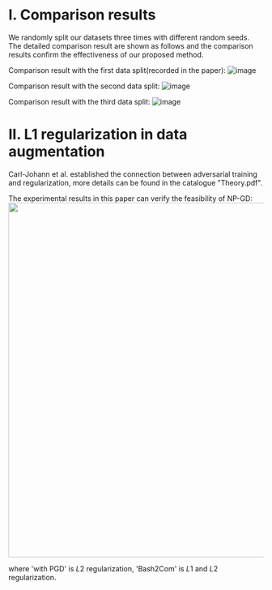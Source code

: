 I. Comparison results
==========================================
We randomly split our datasets three times with different random seeds. The detailed comparison result are shown as follows and the comparison results confirm the effectiveness of our proposed method.

Comparison result with the first data split(recorded in the paper):
![image](https://user-images.githubusercontent.com/93321396/221564727-e27048ff-06aa-469f-9b7f-69176a5aa386.png)

Comparison result with the second data split:
![image](https://user-images.githubusercontent.com/93321396/221564639-b9468492-dff1-42f0-a03a-a54d0dc56554.png)

Comparison result with the third data split:
![image](https://user-images.githubusercontent.com/93321396/221564805-e89a1569-39ea-4835-a501-3f6e71ee293e.png)

II. L1 regularization in data augmentation
==========================================
Carl-Johann et al. established the connection between adversarial training and regularization, more details can be found in the catalogue "Theory.pdf".

The experimental results in this paper can verify the feasibility of NP-GD:
<img src="https://user-images.githubusercontent.com/93321396/218145656-62b81025-63a9-4641-b336-98f08c9cb397.png" width = "700" />

where 'with PGD' is $L2$ regularization, 'Bash2Com' is $L1$ and $L2$ regularization.
